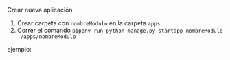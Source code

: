 
Crear nueva aplicación
1. Crear carpeta con `nombreModulo` en la carpeta `apps`
2. Correr el comando `pipenv run python manage.py startapp nombreModulo ./apps/nombreModulo`

ejemplo: 

